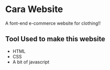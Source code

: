 # Cara Website

A font-end e-commerce website for clothing!!

## Tool Used to make this website

* HTML
* CSS
* A bit of javascript